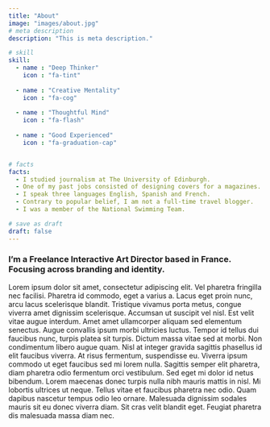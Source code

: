 ```yaml
---
title: "About"
image: "images/about.jpg"
# meta description
description: "This is meta description."

# skill
skill:
  - name : "Deep Thinker"
    icon : "fa-tint"
    
  - name : "Creative Mentality"
    icon : "fa-cog"
    
  - name : "Thoughtful Mind"
    icon : "fa-flash"
    
  - name : "Good Experienced"
    icon : "fa-graduation-cap"


# facts
facts:
  - I studied journalism at The University of Edinburgh.
  - One of my past jobs consisted of designing covers for a magazines.
  - I speak three languages English, Spanish and French.
  - Contrary to popular belief, I am not a full-time travel blogger.
  - I was a member of the National Swimming Team.

# save as draft
draft: false
---
```


### I’m a Freelance Interactive Art Director based in France. Focusing across branding and identity.

Lorem ipsum dolor sit amet, consectetur adipiscing elit. Vel pharetra fringilla nec facilisi. Pharetra id commodo, eget a varius a. Lacus eget proin nunc, arcu lacus scelerisque blandit. Tristique vivamus porta metus, congue viverra amet dignissim scelerisque. Accumsan ut suscipit vel nisl. Est velit vitae augue interdum. Amet amet ullamcorper aliquam sed elementum senectus. Augue convallis ipsum morbi ultricies luctus. Tempor id tellus dui faucibus nunc, turpis platea sit turpis.
Dictum massa vitae sed at morbi. Non condimentum libero augue quam. Nisl at integer gravida sagittis phasellus id elit faucibus viverra. At risus fermentum, suspendisse eu. Viverra ipsum commodo ut eget faucibus sed mi lorem nulla. Sagittis semper elit pharetra, diam pharetra odio fermentum orci vestibulum. Sed eget mi dolor id netus bibendum. Lorem maecenas donec turpis nulla nibh mauris mattis in nisl. Mi lobortis ultrices ut neque. Tellus vitae et faucibus pharetra nec odio. Quam dapibus nascetur tempus odio leo ornare. Malesuada dignissim sodales mauris sit eu donec viverra diam. Sit cras velit blandit eget. Feugiat pharetra dis malesuada massa diam nec.